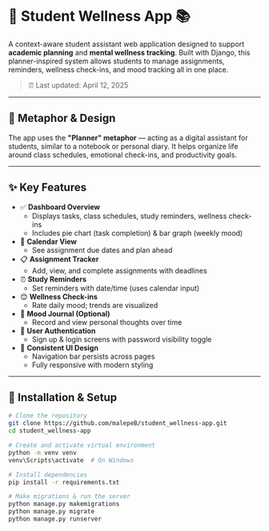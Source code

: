 # 🧠 Student Wellness App 📚

A context-aware student assistant web application designed to support **academic planning** and **mental wellness tracking**. Built with Django, this planner-inspired system allows students to manage assignments, reminders, wellness check-ins, and mood tracking all in one place.

> ⏰ Last updated: April 12, 2025

---

## 🎯 Metaphor & Design

The app uses the **"Planner" metaphor** — acting as a digital assistant for students, similar to a notebook or personal diary. It helps organize life around class schedules, emotional check-ins, and productivity goals.

---

## ✨ Key Features

- ✅ **Dashboard Overview**
  - Displays tasks, class schedules, study reminders, wellness check-ins
  - Includes pie chart (task completion) & bar graph (weekly mood)
- 📆 **Calendar View**
  - See assignment due dates and plan ahead
- 📋 **Assignment Tracker**
  - Add, view, and complete assignments with deadlines
- ⏰ **Study Reminders**
  - Set reminders with date/time (uses calendar input)
- 😊 **Wellness Check-ins**
  - Rate daily mood; trends are visualized
- 🧠 **Mood Journal (Optional)**
  - Record and view personal thoughts over time
- 🔐 **User Authentication**
  - Sign up & login screens with password visibility toggle
- 📱 **Consistent UI Design**
  - Navigation bar persists across pages
  - Fully responsive with modern styling

---

## 🔧 Installation & Setup

```bash
# Clone the repository
git clone https://github.com/malepeB/student_wellness-app.git
cd student_wellness-app

# Create and activate virtual environment
python -m venv venv
venv\Scripts\activate  # On Windows

# Install dependencies
pip install -r requirements.txt

# Make migrations & run the server
python manage.py makemigrations
python manage.py migrate
python manage.py runserver
